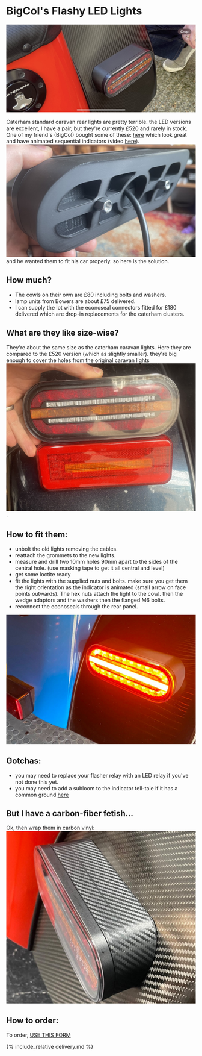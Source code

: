 # BigCol's Flashy LED Lights
![big-col](img/big-col.jpeg)

Caterham standard caravan rear lights are pretty terrible. the LED versions are excellent, I have a pair, but they're currently £520 and rarely in stock. One of my friend's (BigCol) bought some of these: [here](https://fristom.com/en/offer/rear-lamps/ft-320-led/) which look great and have animated sequential indicators (video [here](https://www.youtube.com/watch?v=D6HZJRQdKpQ)). 
![back-cowl](img/back-cowl.jpg) and he wanted them to fit his car properly. so here is the solution.

## How much?
* The cowls on their own are £80 including bolts and washers.
* lamp units from Bowers are about £75 delivered.
* I can supply the lot with the econoseal connectors fitted for £180 delivered which are drop-in replacements for the caterham clusters. 

## What are they like size-wise?
They're about the same size as the caterham caravan lights. Here they are compared to the £520 version (which as slightly smaller). they're big enough to cover the holes from the original caravan lights
![rear-cluster](img/rear-cluster.jpg).

## How to fit them:
* unbolt the old lights removing the cables.
* reattach the grommets to the new lights.
* measure and drill two 10mm holes 90mm apart to the sides of the central hole. (use masking tape to get it all central and level)
* get some loctite ready
* fit the lights with the supplied nuts and bolts. make sure you get them the right orientation as the indicator is animated (small arrow on face points outwards). The hex nuts attach the light to the cowl. then the wedge adaptors and the washers then the flanged M6 bolts.
* reconnect the econoseals through the rear panel.

![customer-led](img/customer-led.jpeg)


## Gotchas:
* you may need to replace your flasher relay with an LED relay if you've not done this yet.
* you may need to add a subloom to the indicator tell-tale if it has a common ground [here](https://www.classiccarleds.co.uk/products/diode-harness-kit-for-led-indicator-turn-signal-warning-light-fix-kit?_pos=1&_sid=4bf7c148f&_ss=r_)

## But I have a carbon-fiber fetish...
Ok, then wrap them in carbon vinyl:
![col-carbon.png](col-carbon.png)

## How to order:
To order,  [USE THIS FORM](https://forms.gle/DpTGsNrgPXGaVSZi8)

{% include_relative delivery.md %}
